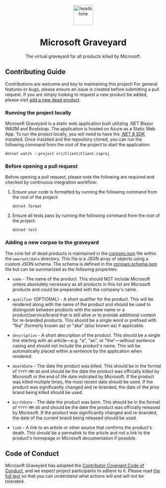 <div align="center">
    <img src="https://raw.githubusercontent.com/victorfrye/victorfrye/main/images/headstone.svg" alt="headstone" style="height: 64px; width: 64px; padding: 0 20px;"/>
    <h1>Microsoft Graveyard</h1>
    <p>The virtual graveyard for all products killed by Microsoft.</p>
</div>

## Contributing Guide

Contributions are welcome and key to maintaining this project! For general features or bugs, please ensure an issue is created before submitting a pull request. If you are simply looking to request a new product be added, please visit [add a new dead product](#adding-a-new-corpse-to-the-graveyard).

### Running the project locally

Microsoft Graveyard is a static web application built utilizing .NET Blazor WASM and Bootstrap. The application is hosted on Azure as a Static Web App. To run the project locally, you will need to have the [.NET 8 SDK](https://dotnet.microsoft.com/download/dotnet/8.0) installed. Once installed and the repository cloned, you can run the following command from the root of the project to start the application:

```pwsh
dotnet watch --project src/Client/Client.csproj
```

### Before opening a pull request

Before opening a pull request, please note the following are required and checked by continuous integration workflow:

1. Ensure your code is formatted by running the following command from the root of the project:

    ```pwsh
    dotnet format
    ```

2. Ensure all tests pass by running the following command from the root of the project:

    ```pwsh
    dotnet test
    ```

### Adding a new corpse to the graveyard

The core list of dead products is maintained in the [corpses.json](/src/Client/wwwroot/data/corpses.json) file within the `wwwroot/data` directory. This file is a JSON array of objects using a custom JSON schema. The schema is defined in the [corpses.schema.json](/files/corpses.schema.json) file but can be summarized as the following properties:

- `name` - The name of the product. This should NOT include Microsoft unless absolutely necessary as all products in this list are Microsoft products and could be prepended with the company's name.

- `qualifier` (OPTIONAL) - A short qualifier for the product. This will be rendered along with the name of the product and should be used to distinguish between products with the same name or a product/service/brand that is still alive or to provide additional context for re-branded products. This should be a single word or prefixed with "fka" (formerly known as) or "aka" (also known as) if applicable.

- `description` - A short description of the product. This should be a single line starting with an article—e.g. "a", "an", or "the"—without sentence casing and should not include the product's name. This will be automatically placed within a sentence by the application when rendered.

- `deathDate` - The date the product was killed. This should be in the format of `YYYY-MM-DD` and should be the date the product was officially killed by Microsoft or the end of life date indicated by Microsoft. If the product was killed multiple times, the most recent date should be used. If the product was significantly changed and re-branded, the date of the prior brand being killed should be used.

- `birthDate` - The date the product was born. This should be in the format of `YYYY-MM-DD` and should be the date the product was officially released by Microsoft. If the product was significantly changed and re-branded, the date of the current brand being released should be used.

- `link` - A link to an article or other source that confirms the product's death. This should be a permalink to the article and not a link to the product's homepage or Microsoft documentation if possible.

## Code of Conduct

Microsoft Graveyard has adopted the [Contributor Covenant Code of Conduct](https://www.contributor-covenant.org/), and we expect project participants to adhere to it. Please read [the full text](/.github/CODE_OF_CONDUCT.md) so that you can understand what actions will and will not be tolerated.
